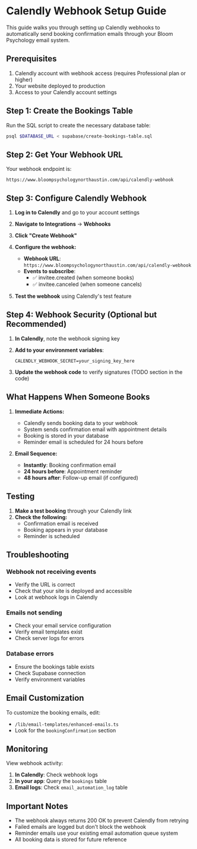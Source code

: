 # Calendly Webhook Setup Guide

This guide walks you through setting up Calendly webhooks to automatically send booking confirmation emails through your Bloom Psychology email system.

## Prerequisites

1. Calendly account with webhook access (requires Professional plan or higher)
2. Your website deployed to production
3. Access to your Calendly account settings

## Step 1: Create the Bookings Table

Run the SQL script to create the necessary database table:

```bash
psql $DATABASE_URL < supabase/create-bookings-table.sql
```

## Step 2: Get Your Webhook URL

Your webhook endpoint is:
```
https://www.bloompsychologynorthaustin.com/api/calendly-webhook
```

## Step 3: Configure Calendly Webhook

1. **Log in to Calendly** and go to your account settings

2. **Navigate to Integrations** → **Webhooks**

3. **Click "Create Webhook"**

4. **Configure the webhook:**
   - **Webhook URL**: `https://www.bloompsychologynorthaustin.com/api/calendly-webhook`
   - **Events to subscribe**:
     - ✅ invitee.created (when someone books)
     - ✅ invitee.canceled (when someone cancels)

5. **Test the webhook** using Calendly's test feature

## Step 4: Webhook Security (Optional but Recommended)

1. **In Calendly**, note the webhook signing key

2. **Add to your environment variables**:
   ```
   CALENDLY_WEBHOOK_SECRET=your_signing_key_here
   ```

3. **Update the webhook code** to verify signatures (TODO section in the code)

## What Happens When Someone Books

1. **Immediate Actions:**
   - Calendly sends booking data to your webhook
   - System sends confirmation email with appointment details
   - Booking is stored in your database
   - Reminder email is scheduled for 24 hours before

2. **Email Sequence:**
   - **Instantly**: Booking confirmation email
   - **24 hours before**: Appointment reminder
   - **48 hours after**: Follow-up email (if configured)

## Testing

1. **Make a test booking** through your Calendly link
2. **Check the following:**
   - Confirmation email is received
   - Booking appears in your database
   - Reminder is scheduled

## Troubleshooting

### Webhook not receiving events
- Verify the URL is correct
- Check that your site is deployed and accessible
- Look at webhook logs in Calendly

### Emails not sending
- Check your email service configuration
- Verify email templates exist
- Check server logs for errors

### Database errors
- Ensure the bookings table exists
- Check Supabase connection
- Verify environment variables

## Email Customization

To customize the booking emails, edit:
- `/lib/email-templates/enhanced-emails.ts`
- Look for the `bookingConfirmation` section

## Monitoring

View webhook activity:
1. **In Calendly**: Check webhook logs
2. **In your app**: Query the `bookings` table
3. **Email logs**: Check `email_automation_log` table

## Important Notes

- The webhook always returns 200 OK to prevent Calendly from retrying
- Failed emails are logged but don't block the webhook
- Reminder emails use your existing email automation queue system
- All booking data is stored for future reference